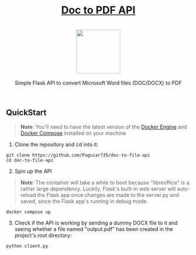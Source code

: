 <h1 align="center"><a href="https://github.com/Paguiar735/doc-to-file-api">Doc to PDF API</a></h1>

<p align="center">
    <br>
  <a href="https://pixabay.com/vectors/pdf-document-documents-pdf-file-4919559/">
    <img src="https://cdn.pixabay.com/photo/2020/03/10/17/02/pdf-4919559_960_720.png" width="120px" height="120px"/>
  </a>
  <br><br>
    Simple Flask API to convert Microsoft Word files (DOC/DOCX) to PDF
  <br>
</p>

<br>

## QuickStart

> **Note**: You'll need to have the latest version of the [Docker Engine](https://docs.docker.com/engine/install/) and [Docker Compose](https://docs.docker.com/compose/install/) installed on your machine

1. Clone the repository and cd into it:

```
git clone https://github.com/Paguiar735/doc-to-file-api
cd doc-to-file-api
```

2. Spin up the API 

> **Note**: The container will take a while to boot because "libreoffice" is a rather large dependency. Luckily, Flask's built-in web server will auto-reload the Flask app once changes are made to the server.py and saved, since the Flask app's running in debug mode.

```
docker compose up
```

3. Check if the API is working by sending a dummy DOCX file to it and seeing whether a file named "output.pdf" has been created in the project's root directory:

```
python client.py
```